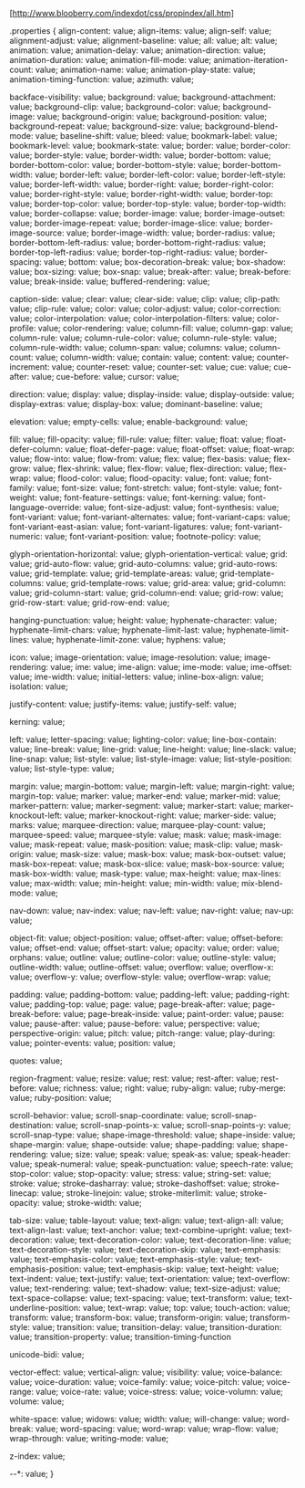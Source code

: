 [http://www.blooberry.com/indexdot/css/propindex/all.htm]

.properties {
  align-content: value;
  align-items: value;
  align-self: value;
  alignment-adjust: value;
  alignment-baseline: value;
  all: value;
  alt: value;
  animation: value;
  animation-delay: value;
  animation-direction: value;
  animation-duration: value;
  animation-fill-mode: value;
  animation-iteration-count: value;
  animation-name: value;
  animation-play-state: value;
  animation-timing-function: value;
  azimuth: value;

  backface-visibility: value;
  background: value;
  background-attachment: value;
  background-clip: value;
  background-color: value;
  background-image: value;
  background-origin: value;
  background-position: value;
  background-repeat: value;
  background-size: value;
  background-blend-mode: value;
  baseline-shift: value;
  bleed: value;
  bookmark-label: value;
  bookmark-level: value;
  bookmark-state: value;
  border: value;
  border-color: value;
  border-style: value;
  border-width: value;
  border-bottom: value;
  border-bottom-color: value;
  border-bottom-style: value;
  border-bottom-width: value;
  border-left: value;
  border-left-color: value;
  border-left-style: value;
  border-left-width: value;
  border-right: value;
  border-right-color: value;
  border-right-style: value;
  border-right-width: value;
  border-top: value;
  border-top-color: value;
  border-top-style: value;
  border-top-width: value;
  border-collapse: value;
  border-image: value;
  border-image-outset: value;
  border-image-repeat: value;
  border-image-slice: value;
  border-image-source: value;
  border-image-width: value;
  border-radius: value;
  border-bottom-left-radius: value;
  border-bottom-right-radius: value;
  border-top-left-radius: value;
  border-top-right-radius: value;
  border-spacing: value;
  bottom: value;
  box-decoration-break: value;
  box-shadow: value;
  box-sizing: value;
  box-snap: value;
  break-after: value;
  break-before: value;
  break-inside: value;
  buffered-rendering: value;

  caption-side: value;
  clear: value;
  clear-side: value;
  clip: value;
  clip-path: value;
  clip-rule: value;
  color: value;
  color-adjust: value;
  color-correction: value;
  color-interpolation: value;
  color-interpolation-filters: value;
  color-profile: value;
  color-rendering: value;
  column-fill: value;
  column-gap: value;
  column-rule: value;
  column-rule-color: value;
  column-rule-style: value;
  column-rule-width: value;
  column-span: value;
  columns: value;
  column-count: value;
  column-width: value;
  contain: value;
  content: value;
  counter-increment: value;
  counter-reset: value;
  counter-set: value;
  cue: value;
  cue-after: value;
  cue-before: value;
  cursor: value;

  direction: value;
  display: value;
  display-inside: value;
  display-outside: value;
  display-extras: value;
  display-box: value;
  dominant-baseline: value;

  elevation: value;
  empty-cells: value;
  enable-background: value;

  fill: value;
  fill-opacity: value;
  fill-rule: value;
  filter: value;
  float: value;
  float-defer-column: value;
  float-defer-page: value;
  float-offset: value;
  float-wrap: value;
  flow-into: value;
  flow-from: value;
  flex: value;
  flex-basis: value;
  flex-grow: value;
  flex-shrink: value;
  flex-flow: value;
  flex-direction: value;
  flex-wrap: value;
  flood-color: value;
  flood-opacity: value;
  font: value;
  font-family: value;
  font-size: value;
  font-stretch: value;
  font-style: value;
  font-weight: value;
  font-feature-settings: value;
  font-kerning: value;
  font-language-override: value;
  font-size-adjust: value;
  font-synthesis: value;
  font-variant: value;
  font-variant-alternates: value;
  font-variant-caps: value;
  font-variant-east-asian: value;
  font-variant-ligatures: value;
  font-variant-numeric: value;
  font-variant-position: value;
  footnote-policy: value;

  glyph-orientation-horizontal: value;
  glyph-orientation-vertical: value;
  grid: value;
  grid-auto-flow: value;
  grid-auto-columns: value;
  grid-auto-rows: value;
  grid-template: value;
  grid-template-areas: value;
  grid-template-columns: value;
  grid-template-rows: value;
  grid-area: value;
  grid-column: value;
  grid-column-start: value;
  grid-column-end: value;
  grid-row: value;
  grid-row-start: value;
  grid-row-end: value;

  hanging-punctuation: value;
  height: value;
  hyphenate-character: value;
  hyphenate-limit-chars: value;
  hyphenate-limit-last: value;
  hyphenate-limit-lines: value;
  hyphenate-limit-zone: value;
  hyphens: value;

  icon: value;
  image-orientation: value;
  image-resolution: value;
  image-rendering: value;
  ime: value;
  ime-align: value;
  ime-mode: value;
  ime-offset: value;
  ime-width: value;
  initial-letters: value;
  inline-box-align: value;
  isolation: value;

  justify-content: value;
  justify-items: value;
  justify-self: value;

  kerning: value;

  left: value;
  letter-spacing: value;
  lighting-color: value;
  line-box-contain: value;
  line-break: value;
  line-grid: value;
  line-height: value;
  line-slack: value;
  line-snap: value;
  list-style: value;
  list-style-image: value;
  list-style-position: value;
  list-style-type: value;

  margin: value;
  margin-bottom: value;
  margin-left: value;
  margin-right: value;
  margin-top: value;
  marker: value;
  marker-end: value;
  marker-mid: value;
  marker-pattern: value;
  marker-segment: value;
  marker-start: value;
  marker-knockout-left: value;
  marker-knockout-right: value;
  marker-side: value;
  marks: value;
  marquee-direction: value;
  marquee-play-count: value;
  marquee-speed: value;
  marquee-style: value;
  mask: value;
  mask-image: value;
  mask-repeat: value;
  mask-position: value;
  mask-clip: value;
  mask-origin: value;
  mask-size: value;
  mask-box: value;
  mask-box-outset: value;
  mask-box-repeat: value;
  mask-box-slice: value;
  mask-box-source: value;
  mask-box-width: value;
  mask-type: value;
  max-height: value;
  max-lines: value;
  max-width: value;
  min-height: value;
  min-width: value;
  mix-blend-mode: value;

  nav-down: value;
  nav-index: value;
  nav-left: value;
  nav-right: value;
  nav-up: value;

  object-fit: value;
  object-position: value;
  offset-after: value;
  offset-before: value;
  offset-end: value;
  offset-start: value;
  opacity: value;
  order: value;
  orphans: value;
  outline: value;
  outline-color: value;
  outline-style: value;
  outline-width: value;
  outline-offset: value;
  overflow: value;
  overflow-x: value;
  overflow-y: value;
  overflow-style: value;
  overflow-wrap: value;

  padding: value;
  padding-bottom: value;
  padding-left: value;
  padding-right: value;
  padding-top: value;
  page: value;
  page-break-after: value;
  page-break-before: value;
  page-break-inside: value;
  paint-order: value;
  pause: value;
  pause-after: value;
  pause-before: value;
  perspective: value;
  perspective-origin: value;
  pitch: value;
  pitch-range: value;
  play-during: value;
  pointer-events: value;
  position: value;

  quotes: value;

  region-fragment: value;
  resize: value;
  rest: value;
  rest-after: value;
  rest-before: value;
  richness: value;
  right: value;
  ruby-align: value;
  ruby-merge: value;
  ruby-position: value;

  scroll-behavior: value;
  scroll-snap-coordinate: value;
  scroll-snap-destination: value;
  scroll-snap-points-x: value;
  scroll-snap-points-y: value;
  scroll-snap-type: value;
  shape-image-threshold: value;
  shape-inside: value;
  shape-margin: value;
  shape-outside: value;
  shape-padding: value;
  shape-rendering: value;
  size: value;
  speak: value;
  speak-as: value;
  speak-header: value;
  speak-numeral: value;
  speak-punctuation: value;
  speech-rate: value;
  stop-color: value;
  stop-opacity: value;
  stress: value;
  string-set: value;
  stroke: value;
  stroke-dasharray: value;
  stroke-dashoffset: value;
  stroke-linecap: value;
  stroke-linejoin: value;
  stroke-miterlimit: value;
  stroke-opacity: value;
  stroke-width: value;

  tab-size: value;
  table-layout: value;
  text-align: value;
  text-align-all: value;
  text-align-last: value;
  text-anchor: value;
  text-combine-upright: value;
  text-decoration: value;
  text-decoration-color: value;
  text-decoration-line: value;
  text-decoration-style: value;
  text-decoration-skip: value;
  text-emphasis: value;
  text-emphasis-color: value;
  text-emphasis-style: value;
  text-emphasis-position: value;
  text-emphasis-skip: value;
  text-height: value;
  text-indent: value;
  text-justify: value;
  text-orientation: value;
  text-overflow: value;
  text-rendering: value;
  text-shadow: value;
  text-size-adjust: value;
  text-space-collapse: value;
  text-spacing: value;
  text-transform: value;
  text-underline-position: value;
  text-wrap: value;
  top: value;
  touch-action: value;
  transform: value;
  transform-box: value;
  transform-origin: value;
  transform-style: value;
  transition: value;
  transition-delay: value;
  transition-duration: value;
  transition-property: value;
  transition-timing-function

  unicode-bidi: value;

  vector-effect: value;
  vertical-align: value;
  visibility: value;
  voice-balance: value;
  voice-duration: value;
  voice-family: value;
  voice-pitch: value;
  voice-range: value;
  voice-rate: value;
  voice-stress: value;
  voice-volumn: value;
  volume: value;

  white-space: value;
  widows: value;
  width: value;
  will-change: value;
  word-break: value;
  word-spacing: value;
  word-wrap: value;
  wrap-flow: value;
  wrap-through: value;
  writing-mode: value;

  z-index: value;

  --*: value;
}